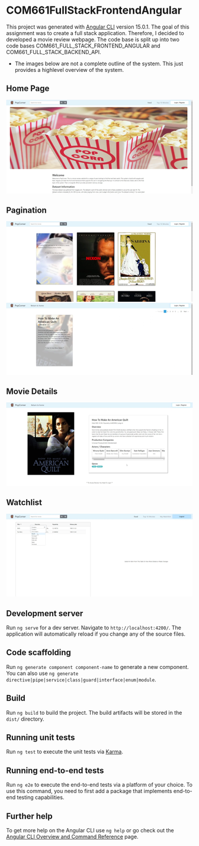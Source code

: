# COM661FullStackFrontendAngular

This project was generated with [Angular CLI](https://github.com/angular/angular-cli) version 15.0.1.
The goal of this assignment was to create a full stack application. Therefore, I decided to developed a movie review webpage.
The code base is split up into two code bases COM661_FULL_STACK_FRONTEND_ANGULAR and COM661_FULL_STACK_BACKEND_API.

* The images below are not a complete outline of the system. This just provides a highlevel overview of the system.

## Home Page

![Home Page Image](./ReadMe-Imgs/home-page.png)

## Pagination

![Pagination One](./ReadMe-Imgs/pagination1.png)
![Pagination Two](./ReadMe-Imgs/pagination2.png)


## Movie Details

![Movie Details](./ReadMe-Imgs/details.png)

## Watchlist

![Watchlist](./ReadMe-Imgs/watchlist.png)

## Development server

Run `ng serve` for a dev server. Navigate to `http://localhost:4200/`. The application will automatically reload if you change any of the source files.

## Code scaffolding

Run `ng generate component component-name` to generate a new component. You can also use `ng generate directive|pipe|service|class|guard|interface|enum|module`.

## Build

Run `ng build` to build the project. The build artifacts will be stored in the `dist/` directory.

## Running unit tests

Run `ng test` to execute the unit tests via [Karma](https://karma-runner.github.io).

## Running end-to-end tests

Run `ng e2e` to execute the end-to-end tests via a platform of your choice. To use this command, you need to first add a package that implements end-to-end testing capabilities.

## Further help

To get more help on the Angular CLI use `ng help` or go check out the [Angular CLI Overview and Command Reference](https://angular.io/cli) page.

